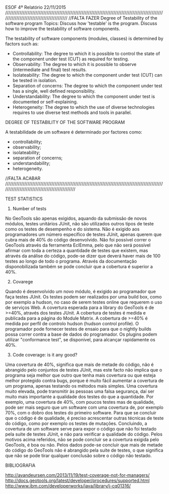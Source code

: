 ﻿ESOF
4º Relatório
22/11/2015
//////////////////////////////////////////////////////////////////////////////////////////////////////////////////////////////////////////
//FALTA FAZER
 Degree of Testability of the software program
Topics: Discuss how 'testable' is the program. Discuss how to improve the testability of software components.

The testability of software components (modules, classes) is determined by factors such as:
- Controllability: The degree to which it is possible to control the state of the component under test (CUT) as required for testing.
- Observability: The degree to which it is possible to observe (intermediate and final) test results.
- Isolateability: The degree to which the component under test (CUT) can be tested in isolation.
- Separation of concerns: The degree to which the component under test has a single, well defined responsibility.
- Understandability: The degree to which the component under test is documented or self-explaining.
- Heterogeneity: The degree to which the use of diverse technologies requires to use diverse test methods and tools in parallel.

DEGREE OF TESTABILITY OF THE SOFTWARE PROGRAM

A testabilidade de um software é determinado por factores como:
- controllability;
- observability;
- isolateability;
- separation of concerns;
- understandability;
- heterogeneity.

//FALTA ACABAR
///////////////////////////////////////////////////////////////////////////////////////////////////////////////////////////////////////////////

TEST STATISTICS

1) Number of tests

No GeoTools são apenas exigidos, aquando da submissão de novos módulos, testes unitários JUnit, não são utilizados outros tipos de teste como os testes de desempenho 
e do sistema. 
Não é exigido aos programadores um número específico de testes JUnit, apenas querem que cubra mais de 40% do código desenvolvido.
Não foi possível correr o GeoTools através da ferramenta EclEmma, pelo que não será possível afirmar com toda a certeza a 
quantidade de testes que existem, mas através da análise do código, pode-se dizer que deverá haver mais de 100 testes ao 
longo de todo o programa. Através da documentação disponobilizada também se pode concluir que a cobertura é superior a 
40%.

2) Covarege

Quando é desenvolvido um novo módulo, é exigido ao programador que faça testes JUnit.
Os testes podem ser realizados por uma build box, como por exemplo a hudson, no caso de serem testes online que requerem o uso de serviços Web.
A covertura esperada para a library do GeoTools é de >=40%, através dos testes JUnit.
A cobertura de testes é medida e publicada para a página do Module Matrix.
A cobertura de >=40% é medida por perfil de controlo hudson (hudson control profile). O programador pode fornecer testes de ensaio para que o nightly builds possa correr
contra a base de dados do programador.
Os plugins podem utilizar "conformance test", se disponivel, para alcançar rapidamente os 40%.

3) Code coverage: is it any good?

Uma covertura de 40%, significa que mais de metade do código, não é abrangido pelo conjuntos de testes JUnit, mas este facto não implica que o programa seja melhor
que outro que tenha mais covertura ou que esteja melhor protegido contra bugs, porque é muito fácil aumentar a covertura de um programa, apenas testando os métodos mais
simples.
Uma covertura muito elevada, pode transmitir às pessoas uma falsa segurança, daí ser muito mais importante a qualidade dos testes do que a quantidade. Por exemplo, 
uma covertura de 40%, com poucos testes mas de qualidade, pode ser mais seguro que um software com uma covertura de, por exemplo 70%, com o dobro dos testes do 
primeiro software. 
Para que se concluir que o código é de qualidade, é preciso acrescentar outras técnicas de teste do código, como por exemplo os testes de mutações.
Concluindo, a covertura de um software serve para expor o código que não foi testado pela suite de testes JUnit, e não para verificar a qualidade do código.
Pelos motivos acima referidos, não se pode concluir se a covertura exigida pelo GeoTools, é boa ou não. Pelos dados pode-se concluir que mais de metade do código
do GeoTools não é abrangido pela suite de testes, o que significa que não se pode tirar qualquer conclusão sobre o código não testado. 

BIBLIOGRAFIA

http://avandeursen.com/2013/11/19/test-coverage-not-for-managers/
http://docs.geotools.org/latest/developer/procedures/supported.html
http://www.ibm.com/developerworks/java/library/j-cq01316/
